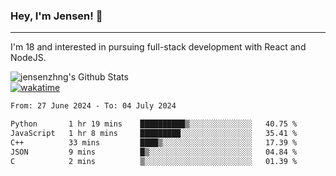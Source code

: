 ### Hey, I'm Jensen! 👋

---

I'm 18 and interested in pursuing full-stack development with React and NodeJS.

![jensenzhng's Github Stats](https://github-readme-stats.vercel.app/api?username=jensenzhng&theme=dark&show_icons=true&count_private=true)
<br />
[![wakatime](https://wakatime.com/badge/user/cbfc263d-3611-4e36-8278-8fad45fe3f62.svg)](https://wakatime.com/@cbfc263d-3611-4e36-8278-8fad45fe3f62)

<!--START_SECTION:waka-->

```txt
From: 27 June 2024 - To: 04 July 2024

Python       1 hr 19 mins    ██████████▒░░░░░░░░░░░░░░   40.75 %
JavaScript   1 hr 8 mins     █████████░░░░░░░░░░░░░░░░   35.41 %
C++          33 mins         ████▒░░░░░░░░░░░░░░░░░░░░   17.39 %
JSON         9 mins          █▒░░░░░░░░░░░░░░░░░░░░░░░   04.84 %
C            2 mins          ▒░░░░░░░░░░░░░░░░░░░░░░░░   01.39 %
```

<!--END_SECTION:waka-->
